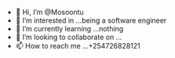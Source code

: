 - 👋 Hi, I’m @Mosoontu
- 👀 I’m interested in ...being a software engineer
- 🌱 I’m currently learning ...nothing
- 💞️ I’m looking to collaborate on ...
- 📫 How to reach me ...+254726828121

<!---
Mosoontu/Mosoontu is a ✨ special ✨ repository because its `README.md` (this file) appears on your GitHub profile.
You can click the Preview link to take a look at your changes.
--->
